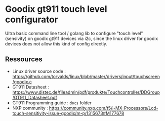 # Goodix gt911 touch level configurator

Ultra basic command line tool / golang lib to configure "touch level" (sensivity)
on goodix gt911 devices via i2c, since the linux driver for goodix devices does not
allow this kind of config directly.

## Ressources

- Linux driver source code : https://github.com/torvalds/linux/blob/master/drivers/input/touchscreen/goodix.c
- GT911 Datasheet : https://www.distec.de/fileadmin/pdf/produkte/Touchcontroller/DDGroup/GT911_Datasheet.pdf
- GT911 Programming guide : `docs` folder
- NXP community : https://community.nxp.com/t5/i-MX-Processors/Lcd-touch-sensitivity-issue-goodix/m-p/1315673#M177678

